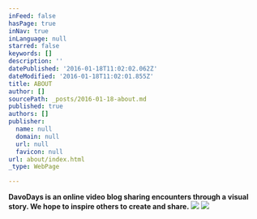 ```yaml
---
inFeed: false
hasPage: true
inNav: true
inLanguage: null
starred: false
keywords: []
description: ''
datePublished: '2016-01-18T11:02:02.062Z'
dateModified: '2016-01-18T11:02:01.855Z'
title: ABOUT
author: []
sourcePath: _posts/2016-01-18-about.md
published: true
authors: []
publisher:
  name: null
  domain: null
  url: null
  favicon: null
url: about/index.html
_type: WebPage

---
```

**DavoDays is an online video blog sharing encounters through a visual story. We hope to inspire others to create and share.**
![](https://the-grid-user-content.s3-us-west-2.amazonaws.com/7f871b62-f94a-4767-b0a5-d7edec4d651f.png)
![](https://the-grid-user-content.s3-us-west-2.amazonaws.com/0e84b34f-527a-4ff6-adbc-c3113bb4a464.jpg)